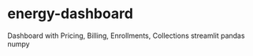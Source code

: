 # energy-dashboard
Dashboard with Pricing, Billing, Enrollments, Collections
streamlit
pandas
numpy

